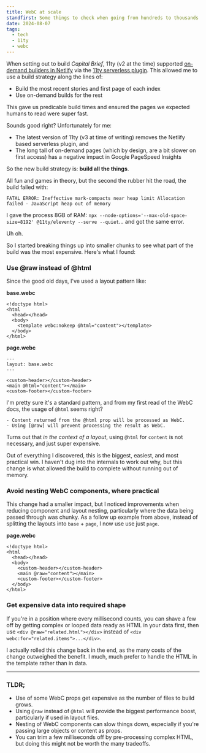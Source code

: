 ```yaml
---
title: WebC at scale
standfirst: Some things to check when going from hundreds to thousands.
date: 2024-08-07
tags:
  - tech
  - 11ty
  - webc
---
```


When setting out to build _Capital Brief_, 11ty (v2 at the time) supported [on-demand builders in Netlify](https://www.netlify.com/blog/2021/04/14/faster-builds-for-large-sites-on-netlify-with-on-demand-builders-now-in-early-access/) via the [11ty serverless plugin](https://www.11ty.dev/docs/plugins/serverless/). This allowed me to use a build strategy along the lines of:

- Build the most recent stories and first page of each index
- Use on-demand builds for the rest

This gave us predicable build times and ensured the pages we expected humans to read were super fast.

Sounds good right? Unfortunately for me:

- The latest version of 11ty (v3 at time of writing) removes the Netlify based serverless plugin, and
- The long tail of on-demand pages (which by design, are a bit slower on first access) has a negative impact in Google PageSpeed Insights

So the new build strategy is: **build all the things**.

All fun and games in theory, but the second the rubber hit the road, the build failed with:

```FATAL ERROR: Ineffective mark-compacts near heap limit Allocation failed - JavaScript heap out of memory```

I gave the process 8GB of RAM: `npx --node-options='--max-old-space-size=8192' @11ty/eleventy --serve --quiet`... and got the same error.

Uh oh.

So I started breaking things up into smaller chunks to see what part of the build was the most expensive. Here's what I found:

### Use @raw instead of @html

Since the good old days, I've used a layout pattern like:

**base.webc**

```
<!doctype html>
<html
  <head></head>
  <body>
    <template webc:nokeep @html="content"></template>
  </body>
</html>
```

**page.webc**

```
---
layout: base.webc
---

<custom-header></custom-header>
<main @html="content"></main>
<custom-footer></custom-footer>
```

I'm pretty sure it's a standard pattern, and from my first read of the WebC docs, the usage of `@html` seems right?

```
- Content returned from the @html prop will be processed as WebC.
- Using [@raw] will prevent processing the result as WebC.
```

Turns out that _in the context of a layout_, using `@html` for `content` is not necessary, and just super expensive.

Out of everything I discovered, this is the biggest, easiest, and most practical win. I haven't dug into the internals to work out why, but this change is what allowed the build to complete without running out of memory.

### Avoid nesting WebC components, where practical

This change had a smaller impact, but I noticed improvements when reducing component and layout nesting, particularly where the data being passed through was chunky. As a follow up example from above, instead of splitting the layouts into `base` + `page`, I now use use just `page`.

**page.webc**

```
<!doctype html>
<html
  <head></head>
  <body>
    <custom-header></custom-header>
    <main @raw="content"></main>
    <custom-footer></custom-footer>
  </body>
</html>
```

### Get expensive data into required shape

If you're in a position where every millisecond counts, you can shave a few off by getting complex or looped data ready as HTML in your data first, then use `<div @raw="related.html"></div>` instead of `<div webc:for="related.items">...</div>`.

I actually rolled this change back in the end, as the many costs of the change outweighed the benefit. I much, much prefer to handle the HTML in the template rather than in data.

---

### TLDR;

- Use of some WebC props get expensive as the number of files to build grows.
- Using `@raw` instead of `@html` will provide the biggest performance boost, particularly if used in layout files.
- Nesting of WebC components can slow things down, especially if you're passing large objects or content as props.
- You can trim a few milliseconds off by pre-processing complex HTML, but doing this might not be worth the many tradeoffs.
